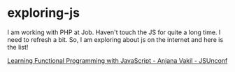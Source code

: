 # exploring-js

I am working with PHP at Job. Haven't touch the JS for quite a long time. I need to refresh a bit. So, I am exploring about js on the internet and here is the list!

[Learning Functional Programming with JavaScript - Anjana Vakil - JSUnconf](https://www.youtube.com/watch?v=e-5obm1G_FY)

